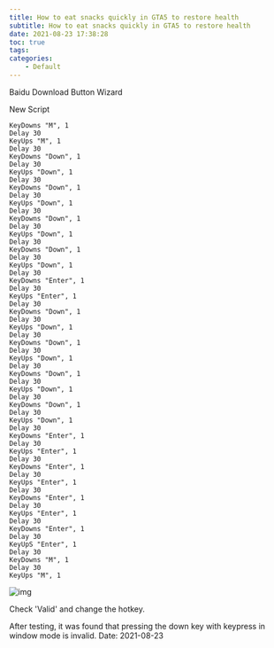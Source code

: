 ```yaml
---
title: How to eat snacks quickly in GTA5 to restore health
subtitle: How to eat snacks quickly in GTA5 to restore health
date: 2021-08-23 17:38:28
toc: true
tags: 
categories: 
    - Default
---
```


Baidu Download Button Wizard

New Script

```vbscript
KeyDowns "M", 1
Delay 30
KeyUps "M", 1
Delay 30
KeyDowns "Down", 1
Delay 30
KeyUps "Down", 1
Delay 30
KeyDowns "Down", 1
Delay 30
KeyUps "Down", 1
Delay 30
KeyDowns "Down", 1
Delay 30
KeyUps "Down", 1
Delay 30
KeyDowns "Down", 1
Delay 30
KeyUps "Down", 1
Delay 30
KeyDowns "Enter", 1
Delay 30
KeyUps "Enter", 1
Delay 30
KeyDowns "Down", 1
Delay 30
KeyUps "Down", 1
Delay 30
KeyDowns "Down", 1
Delay 30
KeyUps "Down", 1
Delay 30
KeyDowns "Down", 1
Delay 30
KeyUps "Down", 1
Delay 30
KeyDowns "Down", 1
Delay 30
KeyUps "Down", 1
Delay 30
KeyDowns "Enter", 1
Delay 30
KeyUps "Enter", 1
Delay 30
KeyDowns "Enter", 1
Delay 30
KeyUps "Enter", 1
Delay 30
KeyDowns "Enter", 1
Delay 30
KeyUps "Enter", 1
Delay 30
KeyDowns "Enter", 1
Delay 30
KeyUpS "Enter", 1
Delay 30
KeyDowns "M", 1
Delay 30
KeyUps "M", 1
```


![img](https://raw.githubusercontent.com/james-curtis/james-curtis.github.io/static/images/20210823173719741.png)

Check 'Valid' and change the hotkey.

After testing, it was found that pressing the down key with keypress in window mode is invalid. Date: 2021-08-23
